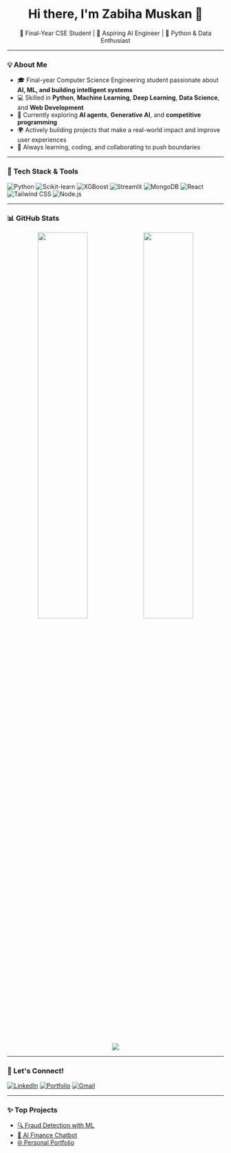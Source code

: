 <h1 align="center">Hi there, I'm Zabiha Muskan 👋</h1>

<p align="center">
  🚀 Final-Year CSE Student | 🤖 Aspiring AI Engineer | 🐍 Python & Data Enthusiast
</p>

---

### 💡 About Me

- 🎓 Final-year Computer Science Engineering student passionate about **AI, ML, and building intelligent systems**
- 💻 Skilled in **Python**, **Machine Learning**, **Deep Learning**, **Data Science**, and **Web Development**
- 🧠 Currently exploring **AI agents**, **Generative AI**, and **competitive programming**
- 🌍 Actively building projects that make a real-world impact and improve user experiences
- 🔭 Always learning, coding, and collaborating to push boundaries

---

### 🚀 Tech Stack & Tools

![Python](https://img.shields.io/badge/Python-3776AB?style=for-the-badge&logo=python&logoColor=white)
![Scikit-learn](https://img.shields.io/badge/Scikit--learn-F7931E?style=for-the-badge&logo=scikit-learn&logoColor=white)
![XGBoost](https://img.shields.io/badge/XGBoost-A52A2A?style=for-the-badge)
![Streamlit](https://img.shields.io/badge/Streamlit-FF4B4B?style=for-the-badge&logo=streamlit&logoColor=white)
![MongoDB](https://img.shields.io/badge/MongoDB-47A248?style=for-the-badge&logo=mongodb&logoColor=white)
![React](https://img.shields.io/badge/React-20232A?style=for-the-badge&logo=react&logoColor=61DAFB)
![Tailwind CSS](https://img.shields.io/badge/TailwindCSS-38B2AC?style=for-the-badge&logo=tailwind-css&logoColor=white)
![Node.js](https://img.shields.io/badge/Node.js-339933?style=for-the-badge&logo=nodedotjs&logoColor=white)

---

### 📊 GitHub Stats

<p align="center">
  <img src="https://github-readme-stats.vercel.app/api?username=YOUR_GITHUB_USERNAME&show_icons=true&theme=radical" width="48%">
  <img src="https://github-readme-streak-stats.herokuapp.com/?user=YOUR_GITHUB_USERNAME&theme=radical" width="48%">
</p>

<p align="center">
  <img src="https://github-readme-stats.vercel.app/api/top-langs/?username=YOUR_GITHUB_USERNAME&layout=compact&theme=radical" />
</p>

---

### 🔗 Let's Connect!

[![LinkedIn](https://img.shields.io/badge/-LinkedIn-blue?style=flat-square&logo=Linkedin&logoColor=white)](https://www.linkedin.com/in/YOUR-LINKEDIN)
[![Portfolio](https://img.shields.io/badge/-Portfolio-000?style=flat-square&logo=web&logoColor=white)](https://yourportfolio.com)
[![Gmail](https://img.shields.io/badge/-Email-D14836?style=flat-square&logo=gmail&logoColor=white)](mailto:youremail@gmail.com)

---

### ✨ Top Projects

- [🔍 Fraud Detection with ML](https://github.com/YOUR_USERNAME/fraud-detection)
- [💬 AI Finance Chatbot](https://github.com/YOUR_USERNAME/finance-chatbot)
- [🌐 Personal Portfolio](https://github.com/YOUR_USERNAME/portfolio-site)
